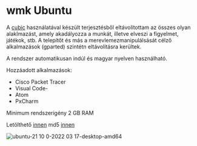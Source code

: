 # wmk Ubuntu

A [cubic](https://github.com/PJ-Singh-001/Cubic) használatával készült terjesztésből eltávolítottam az összes olyan alaklmazást, amely akadályozza a munkát, illetve elveszi a figyelmet, játékok, stb.
A telepítőt és más a merevlemezmanipulálsását célző alkalmazások (gparted) szintétn eltávolításra kerültek.

A rendszer automatikusan indúl és magyar nyelven használható.

Hozzáadott alkalmazások:
- Cisco Packet Tracer
- Visual Code-
- Atom
- PxCharm

Minimum rendszerigény 2 GB RAM

Letölthető [innen](https://mega.nz/file/4wBChDDB#fKLFRV8NL4gjtRrtN-c_2M5C8rFSm-OEgXSpioZ1QRs)
md5 [innen](https://mega.nz/file/Yh4ymboY#KHa4mLsV_xX7d5C8dNdvsBWf2vgUI_WUlmTmNTRE8RI)

![ubuntu-21 10 0-2022 03 17-desktop-amd64](https://user-images.githubusercontent.com/53403093/225569458-48d2db05-2ccb-4cf6-b166-c2e05670df84.png)
